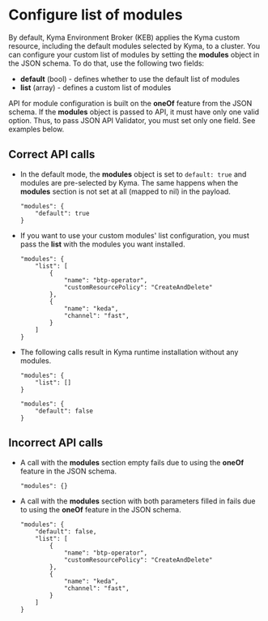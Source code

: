 # Configure list of modules

By default, Kyma Environment Broker (KEB) applies the Kyma custom resource, including the default modules selected by Kyma, to a cluster.
You can configure your custom list of modules by setting the **modules** object in the JSON schema.
To do that, use the following two fields:
- **default** (bool) - defines whether to use the default list of modules
- **list** (array) - defines a custom list of modules

API for module configuration is built on the **oneOf** feature from the JSON schema. If the **modules** object is passed to API, it must have only one valid option. Thus, to pass JSON API Validator, you must set only one field. See examples below.

## Correct API calls

- In the default mode, the **modules** object is set to `default: true` and modules are pre-selected by Kyma. The same happens when the **modules** section is not set at all (mapped to nil) in the payload.

   ```
   "modules": {
       "default": true
   }
   ```

- If you want to use your custom modules' list configuration, you must pass the **list** with the modules you want installed.

   ```
   "modules": {
       "list": [
           {
               "name": "btp-operator",
               "customResourcePolicy": "CreateAndDelete"
           },
           {
               "name": "keda",
               "channel": "fast",
           }
       ]
   }
   ```

- The following calls result in Kyma runtime installation without any modules.

   ```
   "modules": {
       "list": []
   }
   ```

   ```
   "modules": {
       "default": false
   }
   ```

## Incorrect API calls

- A call with the **modules** section empty fails due to using the **oneOf** feature in the JSON schema.

   ```
   "modules": {}
   ```

- A call with the **modules** section with both parameters filled in fails due to using the **oneOf** feature in the JSON schema.

   ```
   "modules": {
       "default": false,
       "list": [
           {
               "name": "btp-operator",
               "customResourcePolicy": "CreateAndDelete"
           },
           {
               "name": "keda",
               "channel": "fast",
           }
       ]
   }
   ```
